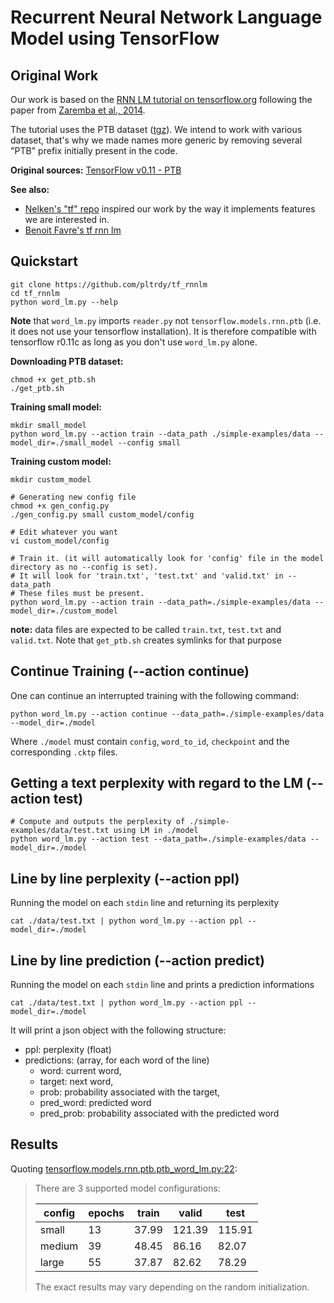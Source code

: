# Recurrent Neural Network Language Model using TensorFlow

## Original Work

Our work is based on the [RNN LM tutorial on tensorflow.org](https://www.tensorflow.org/versions/r0.11/tutorials/recurrent/index.html#recurrent-neural-networks) following the paper from [Zaremba et al., 2014](https://arxiv.org/abs/1409.2329).

The tutorial uses the PTB dataset ([tgz](http://www.fit.vutbr.cz/~imikolov/rnnlm/simple-examples.tgz)). We intend to work with various dataset, that's why we made names more generic by removing several "PTB" prefix initially present in the code.

**Original sources:** [TensorFlow v0.11 - PTB](https://github.com/tensorflow/tensorflow/tree/282823b877f173e6a33bbc9d4b9ad7dd8413ada6/tensorflow/models/rnn/ptb)

**See also:** 
- [Nelken's "tf" repo](https://github.com/nelken/tf) inspired our work by the way it implements features we are interested in. 
- [Benoit Favre's tf rnn lm](https://gitlab.lif.univ-mrs.fr/benoit.favre/tf_lm/blob/200645ab5aa446b72cf30c14355126062070f676/tf_lm.py)

## Quickstart

```
git clone https://github.com/pltrdy/tf_rnnlm
cd tf_rnnlm
python word_lm.py --help
```

**Note** that `word_lm.py` imports `reader.py` not `tensorflow.models.rnn.ptb` (i.e. it does not use your tensorflow installation). It is therefore compatible with tensorflow r0.11c as long as you don't use `word_lm.py` alone. 

**Downloading PTB dataset:**
```
chmod +x get_ptb.sh
./get_ptb.sh
```

**Training small model:**
```
mkdir small_model
python word_lm.py --action train --data_path ./simple-examples/data --model_dir=./small_model --config small
```
**Training custom model:**
```
mkdir custom_model

# Generating new config file
chmod +x gen_config.py
./gen_config.py small custom_model/config

# Edit whatever you want
vi custom_model/config

# Train it. (it will automatically look for 'config' file in the model directory as no --config is set).
# It will look for 'train.txt', 'test.txt' and 'valid.txt' in --data_path
# These files must be present.
python word_lm.py --action train --data_path=./simple-examples/data --model_dir=./custom_model
```
**note:** data files are expected to be called `train.txt`, `test.txt` and `valid.txt`. Note that `get_ptb.sh` creates symlinks for that purpose

## Continue Training (--action continue) 
One can continue an interrupted training with the following command:
```
python word_lm.py --action continue --data_path=./simple-examples/data --model_dir=./model
```
Where `./model` must contain `config`, `word_to_id`, `checkpoint` and the corresponding `.cktp` files.

## Getting a text perplexity with regard to the LM (--action test)
```
# Compute and outputs the perplexity of ./simple-examples/data/test.txt using LM in ./model
python word_lm.py --action test --data_path=./simple-examples/data --model_dir=./model
```

## Line by line perplexity (--action ppl)
Running the model on each `stdin` line and returning its perplexity
```
cat ./data/test.txt | python word_lm.py --action ppl --model_dir=./model
```

## Line by line prediction (--action predict)
Running the model on each `stdin` line and prints a prediction informations
```
cat ./data/test.txt | python word_lm.py --action ppl --model_dir=./model
```
It will print a json object with the following structure:
+ ppl: perplexity (float)
+ predictions: (array, for each word of the line)
  + word: current word, 
  + target: next word, 
  + prob: probability associated with the target, 
  + pred_word: predicted word
  + pred_prob: probability associated with the predicted word

## Results

Quoting [tensorflow.models.rnn.ptb.ptb_word_lm.py:22](https://github.com/tensorflow/tensorflow/blob/e2d51a87f0727f8537b46048d8241aeebb6e48d6/tensorflow/models/rnn/ptb/ptb_word_lm.py#L22):
> There are 3 supported model configurations:
> 
> | config | epochs | train | valid  | test  |
> |--------|--------|-------|--------|-------|
> | small  | 13     | 37.99 | 121.39 | 115.91|
> | medium | 39     | 48.45 |  86.16 |  82.07|
> | large  | 55     | 37.87 |  82.62 |  78.29|
> The exact results may vary depending on the random initialization.
